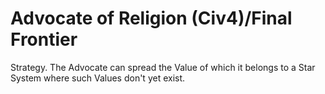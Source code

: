 # Advocate of Religion (Civ4)/Final Frontier

Strategy.
The Advocate can spread the Value of which it belongs to a Star System where such Values don't yet exist.